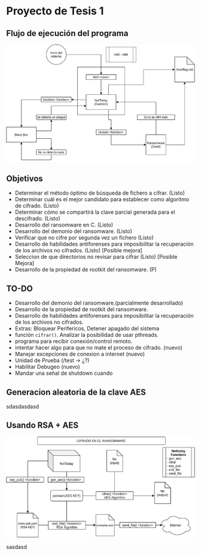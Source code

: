 # Proyecto de Tesis 1

## Flujo de ejecución del programa
![flujo](img/exec_flow.png)

## Objetivos

- Determinar el método óptimo de búsqueda de fichero a cifrar. (Listo)
- Determinar cuál es el mejor candidato para establecer como algoritmo de cifrado.  (Listo)
- Determinar cómo se compartirá la clave parcial generada para el descifrado.  (Listo)
- Desarrollo del ransomware en C. (Listo)
- Desarrollo del demonio del ransomware. (Listo)
- Verificar que no cifre por segunda vez un fichero (Listo)
- Desarrollo de habilidades antiforenses para imposibilitar la recuperación de los archivos no cifrados. (Listo) [Posible mejora]
- Seleccion de que directorios no revisar para cifrar (Listo) [Posible Mejora]
- Desarrollo de la propiedad de rootkit del ransomware. (P)

## TO-DO
- Desarrollo del demonio del ransomware.(parcialmente desarrollado)
- Desarrollo de la propiedad de rootkit del ransomware. 
- Desarrollo de habilidades antiforenses para imposibilitar la recuperación de los archivos no cifrados.
- Extras: Bloquear Perifericos, Detener apagado del sistema
- función `cifrar()`. Analizar la posibilidad de usar pthreads.
- programa para recibir conexión/control remoto.
- intentar hacer algo para que no mate el proceso de cifrado. (nuevo)
- Manejar excepciones de conexion a internet (nuevo)
- Unidad de Prueba (/test -> ¿?)
- Habilitar Debugeo (nuevo)
- Mandar una señal de shutdown cuando 

## Generacion aleatoria de la clave AES

sdasdasdasd

## Usando RSA + AES

![cifrado](img/cifrado.png)

sasdasd


